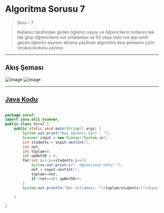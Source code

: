 # Algoritma Sorusu 7
> Soru - 7
> 
> Kullanıcı tarafından girilen öğrenci sayısı ve öğrencilerin notlarını tek tek girip öğrencilerin not ortalaması ve 50 veya üstü not alıp sınıfı geçen öğrenci sayısını ekrana yazdıran algoritma akış şemasını çizin ve java kodunu yazınız.
>  

---
## Akış Şeması
![image](https://user-images.githubusercontent.com/63202456/148203930-fa40d396-619b-420a-997b-f0377115b743.png)
![image](https://user-images.githubusercontent.com/63202456/148203979-e18d70cc-e245-462a-ad62-566b99dbe4be.png)

 
---

## [Java Kodu](https://github.com/yusufYAZICI155/10-Ornek-Algoritma-Sorulari/blob/main/Soru7/src/soru7/Soru7.java)

```java

package soru7;
import java.util.Scanner;
public class Soru7 {
    public static void main(String[] args) {
        System.out.print("Kaç öğrenci var? : ");
        Scanner input = new Scanner(System.in);
        int students = input.nextInt();
        int not;
        int toplam=0;
        int upNot50 = 0;
        for(int i=1;i<=students;i++){
            System.out.print(i+". öğrencinin notu: ");
            not = input.nextInt();
            toplam+=not;
            if (not>=50) upNot50++;
        }
        System.out.println("Not ortlaması: "+(toplam/students)+"\nSınıfı geçen sayısı: "+upNot50);
        
    }
    
}

```

